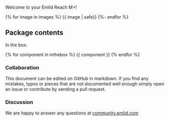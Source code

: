 Welcome to your Emlid Reach M+!


{% for image in images %}
{{ image | safe}}
{%- endfor %}
## Package contents

In the box:

{% for component in inthebox %}
{{ component }}
{% endfor %}
### Collaboration

This document can be edited on GitHub in markdown. If you find any mistakes, typos or  pieces that are not documented well enough simply open an issue or contribute by sending a pull request.

### Discussion

We are happy to answer any questions at [community.emlid.com](http://community.emlid.com)
